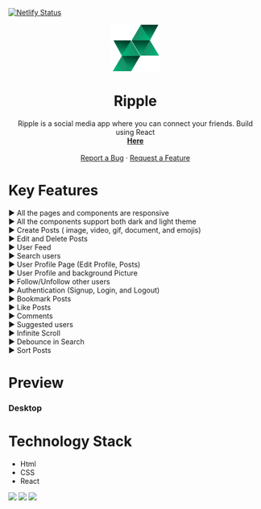 [![Netlify Status](https://api.netlify.com/api/v1/badges/023c6b9c-78a7-49ec-a1db-69906288d429/deploy-status)](https://app.netlify.com/sites/ripple-social/deploys)

<p align="center">
  <a href="https://ripple-social.netlify.app/" target="_blank">
    <img src="https://raw.githubusercontent.com/sonishreyas/rippleUI/dev/components/media/images/ripple-logo.png" alt="Ripple UI logo" >
  </a>
</p>
<h1 align="center" color="green">Ripple</h3>
<p align="center">
 Ripple is a social media app where you can connect your friends. Build using React
  <br>
  <a href="https://ripple-social.netlify.app/"><strong>Here</strong></a>
 <br />
  <br />
    <a href="https://github.com/sonishreyas/ripple-social/issues/new?assignees=&labels=bug&template=01_BUG_REPORT.md&title=bug%3A+">Report a Bug</a>
    ·
    <a href="https://github.com/sonishreyas/ripple-social/issues/new?assignees=&labels=enhancement&template=02_FEATURE_REQUEST.md&title=feat%3A+">Request a Feature</a>
</div>
</p>

# Key Features

▶️ All the pages and components are responsive <br/>
▶️ All the components support both dark and light theme <br/>
▶️ Create Posts ( image, video, gif, document, and emojis) <br/>
▶️ Edit and Delete Posts <br/>
▶️ User Feed <br/>
▶️ Search users <br/>
▶️ User Profile Page (Edit Profile, Posts) <br/>
▶️ User Profile and background Picture <br/>
▶️ Follow/Unfollow other users <br/>
▶️ Authentication (Signup, Login, and Logout) <br/>
▶️ Bookmark Posts <br/>
▶️ Like Posts <br/>
▶️ Comments <br/>
▶️ Suggested users <br/>
▶️ Infinite Scroll <br/>
▶️ Debounce in Search <br/>
▶️ Sort Posts <br/>


# Preview

### Desktop



# Technology Stack

- Html
- CSS
- React

<img src = "https://img.shields.io/badge/-HTML5-E34F26?style=flat&logo=html5&logoColor=white">  <img src = "https://img.shields.io/badge/-CSS3-1572B6?style=flat&logo=css3&logoColor=white">  <img src="https://img.shields.io/badge/-React-1572B6?style=flat&logo=react">
